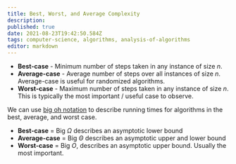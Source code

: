 ```yaml
---
title: Best, Worst, and Average Complexity
description: 
published: true
date: 2021-08-23T19:42:50.584Z
tags: computer-science, algorithms, analysis-of-algorithms
editor: markdown
---
```


* **Best-case** - Minimum number of steps taken in any instance of size $n$.
* **Average-case** - Average number of steps over all instances of size $n$. Average-case is useful for randomized algorithms.
* **Worst-case** - Maximum number of steps taken in any instance of size $n$. This is typically the most important / useful case to observe.  

We can use [big oh notation](/computer-science/algorithms-and-data-structures/big-oh-notation) to describe running times for algorithms in the best, average, and worst case. 

* **Best-case** = Big $\Omega$ describes an asymptotic lower bound
* **Average-case** = Big $\Theta$ describes an asymptotic upper and lower bound
* **Worst-case** = Big $O$, describes an asymptotic upper bound. Usually the most important.
